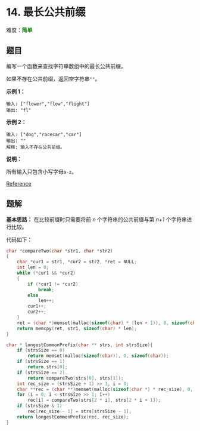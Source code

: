 # 14. 最长公共前缀

难度：<font color=green>**简单**</font>

## 题目

编写一个函数来查找字符串数组中的最长公共前缀。

如果不存在公共前缀，返回空字符串`""`。

**示例 1：**

```
输入: ["flower","flow","flight"]
输出: "fl"
```

**示例 2：**

```
输入: ["dog","racecar","car"]
输出: ""
解释: 输入不存在公共前缀。
```

**说明：**

所有输入只包含小写字母`a-z`。

[Reference](https://leetcode-cn.com/problems/longest-common-prefix)

## 题解

**基本思路：** 在比较前缀时只需要将前 *n* 个字符串的公共前缀与第 *n+1* 个字符串进行比较。

代码如下：

```c
char *compareTwo(char *str1, char *str2)
{
    char *cur1 = str1, *cur2 = str2, *ret = NULL;
    int len = 0;
    while (*cur1 && *cur2)
    {
        if (*cur1 != *cur2)
            break;
        else
            len++;
        cur1++;
        cur2++;
    }
    ret = (char *)memset(malloc(sizeof(char) * (len + 1)), 0, sizeof(char) * (len + 1));
    return memcpy(ret, str1, sizeof(char) * len);
}

char * longestCommonPrefix(char ** strs, int strsSize){
    if (strsSize == 0)
        return memset(malloc(sizeof(char)), 0, sizeof(char));
    if (strsSize == 1)
        return strs[0];
    if (strsSize == 2)
        return compareTwo(strs[0], strs[1]);
    int rec_size = (strsSize + 1) >> 1, i = 0;
    char **rec = (char **)memset(malloc(sizeof(char *) * rec_size), 0, sizeof(char *) * rec_size);
    for (i = 0; i < strsSize >> 1; i++)
        rec[i] = compareTwo(strs[2 * i], strs[2 * i + 1]);
    if (strsSize & 1)
        rec[rec_size - 1] = strs[strsSize - 1];
    return longestCommonPrefix(rec, rec_size);
}
```